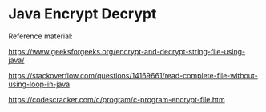 # Java Encrypt Decrypt
 
Reference material:

https://www.geeksforgeeks.org/encrypt-and-decrypt-string-file-using-java/

https://stackoverflow.com/questions/14169661/read-complete-file-without-using-loop-in-java

https://codescracker.com/c/program/c-program-encrypt-file.htm